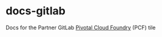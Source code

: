 # docs-gitlab
Docs for the Partner GitLab [Pivotal Cloud Foundry](https://network.pivotal.io/products/pivotal-cf) (PCF) tile
